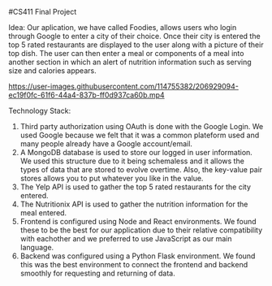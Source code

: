 #CS411 Final Project

Idea: Our aplication, we have called Foodies, allows users who login through Google
to enter a city of their choice. Once their city is entered the top 5 rated restaurants 
are displayed to the user along with a picture of their top dish. The user can then enter 
a meal or components of a meal into another section in which an alert of nutrition 
information such as serving size and calories appears.


https://user-images.githubusercontent.com/114755382/206929094-ec19f0fc-61f6-44a4-837b-ff0d937ca60b.mp4


Technology Stack:
1. Third party authorization using OAuth is done with the Google Login.
We used Google because we felt that it was a common plateform used and many people 
already have a Google account/email.
2. A MongoDB database is used to store our logged in user information.
We used this structure due to it being schemaless and it allows the types of data 
that are stored to evolve overtime. Also, the key-value pair stores allows you to put 
whatever you like in the value.
3. The Yelp API is used to gather the top 5 rated restaurants for the city entered.
4. The Nutritionix API is used to gather the nutrition information for the meal entered.
5. Frontend is configured using Node and React environments. We found these to be the 
best for our application due to their relative compatibility with eachother and we preferred 
to use JavaScript as our main language.
6. Backend was configured using a Python Flask environment. We found this was the best 
environment to connect the frontend and backend smoothly for requesting and returning of data.  
